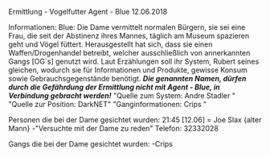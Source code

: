 Ermittlung - Vogelfutter                          Agent - Blue                                                       12.06.2018


Informationen:
Blue: Die Dame vermittelt normalen Bürgern, sie sei eine Frau, die seit der Abstinenz ihres Mannes, täglich am Museum spazieren geht und Vögel füttert. Herausgestellt hat sich, dass sie einen Waffen/Drogenhandel betreibt, welcher ausschließlich von annerkannten Gangs [OG`s] genutzt wird. Laut Erzählungen soll ihr System, Rubert seines gleichen, wodurch sie für Informationen und Produkte, gewisse Konsum sowie Gebrauchsgegenstände benötigt.
***Die genannten Namen, dürfen durch die Gefährdung der Ermittlung nicht mit Agent - Blue, in Verbindung gebracht werden!***
"Quelle zum System: Andre Stadler "
"Quelle zur Position: DarkNET"
"Ganginformationen: Crips "

Personen die bei der Dame gesichtet wurden:
21:45 [12.06] = Joe Slax {alter Mann} -"Versuchte mit der Dame zu reden" 
Telefon: 32332028


Gangs die bei der Dame gesichtet wurden:
-Crips

